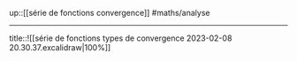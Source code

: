 up::[[série de fonctions convergence]]
#maths/analyse 

---

title::![[série de fonctions types de convergence 2023-02-08 20.30.37.excalidraw|100%]]